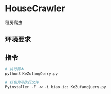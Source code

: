 # HouseCrawler

租房爬虫

## 环境要求


## 指令

```python
# 执行脚本
python3 KeZufangQuery.py

# 打包为可执行文件
Pyinstaller -F -w -i biao.ico KeZufangQuery.py
```
